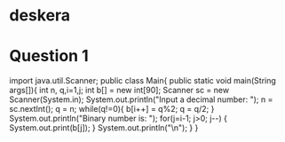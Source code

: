 # deskera
# Question 1
import java.util.Scanner;
public class Main{
  public static void main(String args[]){
    int n, q,i=1,j;
    int b[] = new int[90];
    Scanner sc = new Scanner(System.in);
    System.out.println("Input a decimal number: ");
    n = sc.nextInt();
    q = n;
    while(q!=0){
       b[i++] = q%2;
       q = q/2;
    }
    System.out.println("Binary number is: ");
    for(j=i-1; j>0; j--)
        {
            System.out.print(b[j]);
        }
        System.out.println("\n");
    }
}

